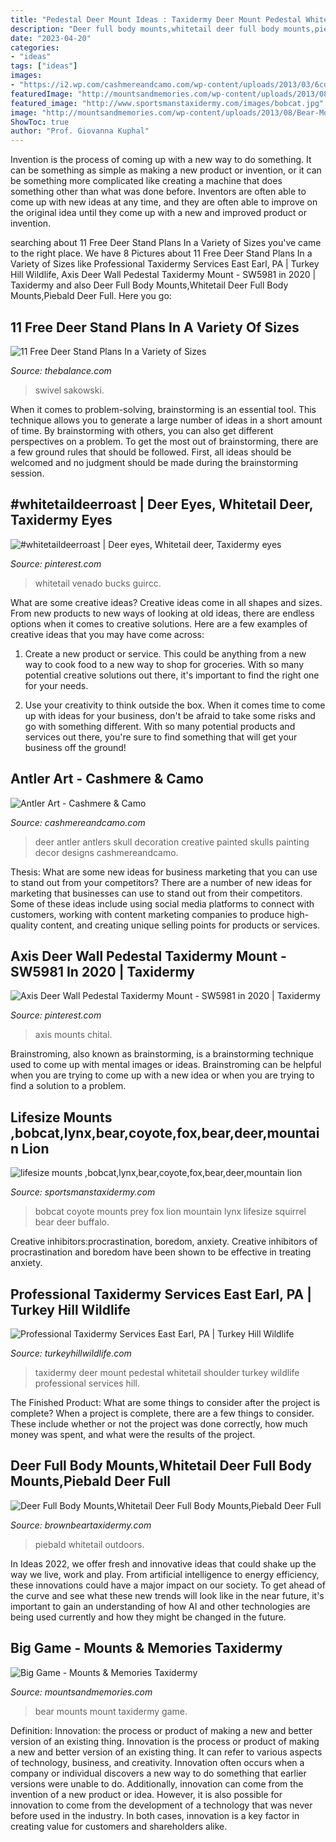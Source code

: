 ```yaml
---
title: "Pedestal Deer Mount Ideas : Taxidermy Deer Mount Pedestal Whitetail Shoulder Turkey Wildlife Professional Services Hill"
description: "Deer full body mounts,whitetail deer full body mounts,piebald deer full"
date: "2023-04-20"
categories:
- "ideas"
tags: ["ideas"]
images:
- "https://i2.wp.com/cashmereandcamo.com/wp-content/uploads/2013/03/6cd7157fa048422fb50753cb42784225.jpg"
featuredImage: "http://mountsandmemories.com/wp-content/uploads/2013/08/Bear-Mount1.jpg"
featured_image: "http://www.sportsmanstaxidermy.com/images/bobcat.jpg"
image: "http://mountsandmemories.com/wp-content/uploads/2013/08/Bear-Mount1.jpg"
ShowToc: true
author: "Prof. Giovanna Kuphal"
---
```



Invention is the process of coming up with a new way to do something. It can be something as simple as making a new product or invention, or it can be something more complicated like creating a machine that does something other than what was done before. Inventors are often able to come up with new ideas at any time, and they are often able to improve on the original idea until they come up with a new and improved product or invention.

	

		
searching about 11 Free Deer Stand Plans In a Variety of Sizes you've came to the right place. We have 8 Pictures about 11 Free Deer Stand Plans In a Variety of Sizes like Professional Taxidermy Services East Earl, PA | Turkey Hill Wildlife, Axis Deer Wall Pedestal Taxidermy Mount - SW5981 in 2020 | Taxidermy and also Deer Full Body Mounts,Whitetail Deer Full Body Mounts,Piebald Deer Full. Here you go:
		
    
## 11 Free Deer Stand Plans In A Variety Of Sizes

<img loading=lazy src="https://fthmb.tqn.com/G9R14Gg2_aRHJeCOC_Nu7rwnRdk=/768x0/filters:no_upscale()/free-deer-stand-plans-economy-56af6be73df78cf772c43ac5.png" onerror="this.onerror=null;this.src='https://tse2.mm.bing.net/th?id=OIP.z4nRhTsK-DN9sYeYmBK10QHaN0&amp;pid=15.1';" alt="11 Free Deer Stand Plans In a Variety of Sizes">

_Source: thebalance.com_

>swivel sakowski. 

	

When it comes to problem-solving, brainstorming is an essential tool. This technique allows you to generate a large number of ideas in a short amount of time. By brainstorming with others, you can also get different perspectives on a problem. To get the most out of brainstorming, there are a few ground rules that should be followed. First, all ideas should be welcomed and no judgment should be made during the brainstorming session.

    
## #whitetaildeerroast | Deer Eyes, Whitetail Deer, Taxidermy Eyes

<img loading=lazy src="https://i.pinimg.com/736x/98/d8/43/98d843889321f1c66d1b1c6768ab30ce.jpg" onerror="this.onerror=null;this.src='https://tse3.mm.bing.net/th?id=OIP.-DP0QIJnPzeqZ5xDcWn0xAHaNL&amp;pid=15.1';" alt="#whitetaildeerroast | Deer eyes, Whitetail deer, Taxidermy eyes">

_Source: pinterest.com_

>whitetail venado bucks guircc. 

	

What are some creative ideas?
Creative ideas come in all shapes and sizes. From new products to new ways of looking at old ideas, there are endless options when it comes to creative solutions. Here are a few examples of creative ideas that you may have come across: 
1. Create a new product or service. This could be anything from a new way to cook food to a new way to shop for groceries. With so many potential creative solutions out there, it's important to find the right one for your needs. 

2. Use your creativity to think outside the box. When it comes time to come up with ideas for your business, don't be afraid to take some risks and go with something different. With so many potential products and services out there, you're sure to find something that will get your business off the ground! 


    
## Antler Art - Cashmere &amp; Camo

<img loading=lazy src="https://i2.wp.com/cashmereandcamo.com/wp-content/uploads/2013/03/6cd7157fa048422fb50753cb42784225.jpg" onerror="this.onerror=null;this.src='https://tse4.mm.bing.net/th?id=OIP.-nSAlXoBXh1ujOforqq8SAHaKC&amp;pid=15.1';" alt="Antler Art - Cashmere &amp; Camo">

_Source: cashmereandcamo.com_

>deer antler antlers skull decoration creative painted skulls painting decor designs cashmereandcamo. 

	

Thesis: What are some new ideas for business marketing that you can use to stand out from your competitors?
There are a number of new ideas for marketing that businesses can use to stand out from their competitors. Some of these ideas include using social media platforms to connect with customers, working with content marketing companies to produce high-quality content, and creating unique selling points for products or services.

    
## Axis Deer Wall Pedestal Taxidermy Mount - SW5981 In 2020 | Taxidermy

<img loading=lazy src="https://i.pinimg.com/736x/9f/96/f5/9f96f5b7aa73b1b4c804b8345629a927.jpg" onerror="this.onerror=null;this.src='https://tse4.mm.bing.net/th?id=OIP.krSiQhz38Y8kMrj6mu9INgHaHa&amp;pid=15.1';" alt="Axis Deer Wall Pedestal Taxidermy Mount - SW5981 in 2020 | Taxidermy">

_Source: pinterest.com_

>axis mounts chital. 

	

Brainstroming, also known as brainstorming, is a brainstorming technique used to come up with mental images or ideas. Brainstroming can be helpful when you are trying to come up with a new idea or when you are trying to find a solution to a problem.

    
## Lifesize Mounts ,bobcat,lynx,bear,coyote,fox,bear,deer,mountain Lion

<img loading=lazy src="http://www.sportsmanstaxidermy.com/images/bobcat.jpg" onerror="this.onerror=null;this.src='https://tse3.mm.bing.net/th?id=OIP.GKsJ3h9tAFA_jVktZO8GYwHaIX&amp;pid=15.1';" alt="lifesize mounts ,bobcat,lynx,bear,coyote,fox,bear,deer,mountain lion">

_Source: sportsmanstaxidermy.com_

>bobcat coyote mounts prey fox lion mountain lynx lifesize squirrel bear deer buffalo. 

	

Creative inhibitors:procrastination, boredom, anxiety.
Creative inhibitors of procrastination and boredom have been shown to be effective in treating anxiety.

    
## Professional Taxidermy Services East Earl, PA | Turkey Hill Wildlife

<img loading=lazy src="https://www.turkeyhillwildlife.com/wp-content/uploads/2018/04/Whitetail-Deer-pedestal-mount-taxidermy-with-Cabinet-Deer-shoulder-mount-Mounted-deer-Deer-Taxidermy-1-683x1024.jpg" onerror="this.onerror=null;this.src='https://tse3.mm.bing.net/th?id=OIP.xBBZDXUxhJwSnKDm7zKIpQHaLG&amp;pid=15.1';" alt="Professional Taxidermy Services East Earl, PA | Turkey Hill Wildlife">

_Source: turkeyhillwildlife.com_

>taxidermy deer mount pedestal whitetail shoulder turkey wildlife professional services hill. 

	

The Finished Product: What are some things to consider after the project is complete?
When a project is complete, there are a few things to consider. These include whether or not the project was done correctly, how much money was spent, and what were the results of the project.

    
## Deer Full Body Mounts,Whitetail Deer Full Body Mounts,Piebald Deer Full

<img loading=lazy src="https://www.brownbeartaxidermy.com/Deer-Full-Body-Mount/Pie-Bald-Deer-Full-Body-Mount.jpg" onerror="this.onerror=null;this.src='https://tse1.mm.bing.net/th?id=OIP.apKRJng-fnHMgX7-lHNTdgHaFK&amp;pid=15.1';" alt="Deer Full Body Mounts,Whitetail Deer Full Body Mounts,Piebald Deer Full">

_Source: brownbeartaxidermy.com_

>piebald whitetail outdoors. 

	

In Ideas 2022, we offer fresh and innovative ideas that could shake up the way we live, work and play. From artificial intelligence to energy efficiency, these innovations could have a major impact on our society. To get ahead of the curve and see what these new trends will look like in the near future, it's important to gain an understanding of how AI and other technologies are being used currently and how they might be changed in the future.

    
## Big Game - Mounts &amp; Memories Taxidermy

<img loading=lazy src="http://mountsandmemories.com/wp-content/uploads/2013/08/Bear-Mount1.jpg" onerror="this.onerror=null;this.src='https://tse1.mm.bing.net/th?id=OIP.qsb2gsekPmEwoves0naSjAHaFj&amp;pid=15.1';" alt="Big Game - Mounts &amp; Memories Taxidermy">

_Source: mountsandmemories.com_

>bear mounts mount taxidermy game. 

	

Definition: Innovation: the process or product of making a new and better version of an existing thing.
Innovation is the process or product of making a new and better version of an existing thing. It can refer to various aspects of technology, business, and creativity. Innovation often occurs when a company or individual discovers a new way to do something that earlier versions were unable to do. Additionally, innovation can come from the invention of a new product or idea. However, it is also possible for innovation to come from the development of a technology that was never before used in the industry. In both cases, innovation is a key factor in creating value for customers and shareholders alike.

